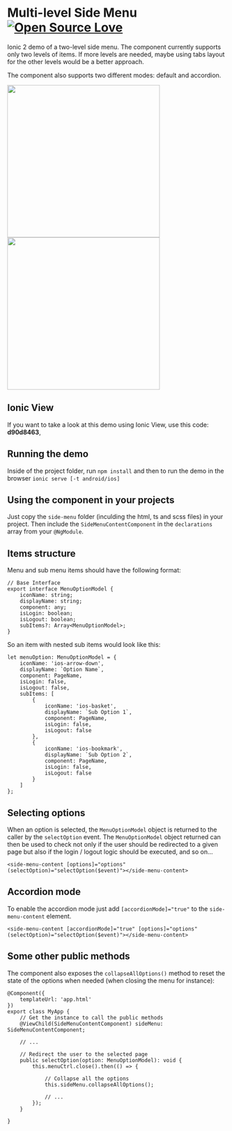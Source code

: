 # Multi-level Side Menu [![Open Source Love](https://badges.frapsoft.com/os/v1/open-source.svg?v=103)](https://github.com/ellerbrock/open-source-badges/)

Ionic 2 demo of a two-level side menu. The component currently supports only two levels of items. If more levels are needed, maybe using tabs layout for the other levels would be a better approach. 

The component also supports two different modes: default and accordion.

<p>
  <img src="http://i.giphy.com/d1E17atMulAI9UEU.gif" width="350"/>
  <img src="http://i.giphy.com/l0ExnRMoD2v40Agvu.gif" width="350"/>
</p>

## Ionic View

If you want to take a look at this demo using Ionic View, use this code: **d90d8463**, 

## Running the demo

Inside of the project folder, run `npm install` and then to run the demo in the browser `ionic serve [-t android/ios]`

## Using the component in your projects

Just copy the `side-menu` folder (inculding the html, ts and scss files) in your project. Then include the `SideMenuContentComponent` in the `declarations` array from your `@NgModule`.

## Items structure

Menu and sub menu items should have the following format:

```
// Base Interface
export interface MenuOptionModel {
	iconName: string;
	displayName: string;
	component: any;
	isLogin: boolean;
	isLogout: boolean;
	subItems?: Array<MenuOptionModel>;
}
```

So an item with nested sub items would look like this:

```
let menuOption: MenuOptionModel = {
    iconName: 'ios-arrow-down',
    displayName: `Option Name`,
    component: PageName,
    isLogin: false,
    isLogout: false,
    subItems: [
        {
            iconName: 'ios-basket',
            displayName: `Sub Option 1`,
            component: PageName,
            isLogin: false,
            isLogout: false
        },
        {
            iconName: 'ios-bookmark',
            displayName: `Sub Option 2`,
            component: PageName,
            isLogin: false,
            isLogout: false
        }
    ]
};
```

## Selecting options

When an option is selected, the `MenuOptionModel` object is returned to the caller by the `selectOption` event. The `MenuOptionModel` object returned can then be used to check not only if the user should be redirected to a given page but also if the login / logout logic should be executed, and so on...

```
<side-menu-content [options]="options" (selectOption)="selectOption($event)"></side-menu-content>
```

## Accordion mode

To enable the accordion mode just add `[accordionMode]="true"` to the `side-menu-content` element.

```
<side-menu-content [accordionMode]="true" [options]="options" (selectOption)="selectOption($event)"></side-menu-content>
```

## Some other public methods

The component also exposes the `collapseAllOptions()` method to reset the state of the options when needed (when closing the menu for instance):

```
@Component({
	templateUrl: 'app.html'
})
export class MyApp {
	// Get the instance to call the public methods
	@ViewChild(SideMenuContentComponent) sideMenu: SideMenuContentComponent;

    // ...

    // Redirect the user to the selected page
	public selectOption(option: MenuOptionModel): void {
		this.menuCtrl.close().then(() => {

			// Collapse all the options
			this.sideMenu.collapseAllOptions();

			// ...
		});
	}

}
```

